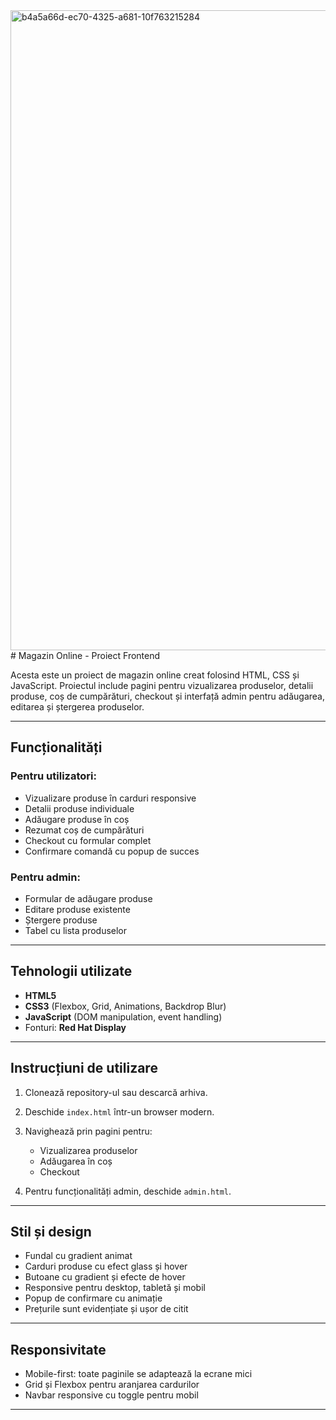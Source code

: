 
<img width="1024" height="1024" alt="b4a5a66d-ec70-4325-a681-10f763215284" src="https://github.com/user-attachments/assets/b85a2d5f-c8cb-4d81-815e-d83e92dc658e" />
# Magazin Online - Proiect Frontend

Acesta este un proiect de magazin online creat folosind HTML, CSS și JavaScript. Proiectul include pagini pentru vizualizarea produselor, detalii produse, coș de cumpărături, checkout și interfață admin pentru adăugarea, editarea și ștergerea produselor.

---

## Funcționalități

### Pentru utilizatori:

* Vizualizare produse în carduri responsive
* Detalii produse individuale
* Adăugare produse în coș
* Rezumat coș de cumpărături
* Checkout cu formular complet
* Confirmare comandă cu popup de succes

### Pentru admin:

* Formular de adăugare produse
* Editare produse existente
* Ștergere produse
* Tabel cu lista produselor

---

## Tehnologii utilizate

* **HTML5**
* **CSS3** (Flexbox, Grid, Animations, Backdrop Blur)
* **JavaScript** (DOM manipulation, event handling)
* Fonturi: **Red Hat Display**

---



## Instrucțiuni de utilizare

1. Clonează repository-ul sau descarcă arhiva.
2. Deschide `index.html` într-un browser modern.
3. Navighează prin pagini pentru:

   * Vizualizarea produselor
   * Adăugarea în coș
   * Checkout
4. Pentru funcționalități admin, deschide `admin.html`.

---

## Stil și design

* Fundal cu gradient animat
* Carduri produse cu efect glass și hover
* Butoane cu gradient și efecte de hover
* Responsive pentru desktop, tabletă și mobil
* Popup de confirmare cu animație
* Prețurile sunt evidențiate și ușor de citit

---

## Responsivitate

* Mobile-first: toate paginile se adaptează la ecrane mici
* Grid și Flexbox pentru aranjarea cardurilor
* Navbar responsive cu toggle pentru mobil

---
